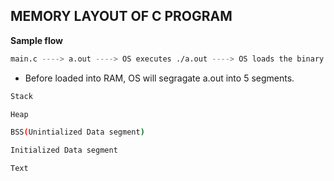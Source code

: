 ## MEMORY LAYOUT OF C PROGRAM

**Sample flow**
```bash
main.c ----> a.out ----> OS executes ./a.out ----> OS loads the binary into the RAM
```
* Before loaded into RAM, OS will segragate a.out into 5 segments.
```bash
Stack

Heap

BSS(Unintialized Data segment)

Initialized Data segment

Text
```